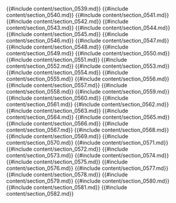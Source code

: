 {{#include content/section_0539.md}}
{{#include content/section_0540.md}}
{{#include content/section_0541.md}}
{{#include content/section_0542.md}}
{{#include content/section_0543.md}}
{{#include content/section_0544.md}}
{{#include content/section_0545.md}}
{{#include content/section_0546.md}}
{{#include content/section_0547.md}}
{{#include content/section_0548.md}}
{{#include content/section_0549.md}}
{{#include content/section_0550.md}}
{{#include content/section_0551.md}}
{{#include content/section_0552.md}}
{{#include content/section_0553.md}}
{{#include content/section_0554.md}}
{{#include content/section_0555.md}}
{{#include content/section_0556.md}}
{{#include content/section_0557.md}}
{{#include content/section_0558.md}}
{{#include content/section_0559.md}}
{{#include content/section_0560.md}}
{{#include content/section_0561.md}}
{{#include content/section_0562.md}}
{{#include content/section_0563.md}}
{{#include content/section_0564.md}}
{{#include content/section_0565.md}}
{{#include content/section_0566.md}}
{{#include content/section_0567.md}}
{{#include content/section_0568.md}}
{{#include content/section_0569.md}}
{{#include content/section_0570.md}}
{{#include content/section_0571.md}}
{{#include content/section_0572.md}}
{{#include content/section_0573.md}}
{{#include content/section_0574.md}}
{{#include content/section_0575.md}}
{{#include content/section_0576.md}}
{{#include content/section_0577.md}}
{{#include content/section_0578.md}}
{{#include content/section_0579.md}}
{{#include content/section_0580.md}}
{{#include content/section_0581.md}}
{{#include content/section_0582.md}}
